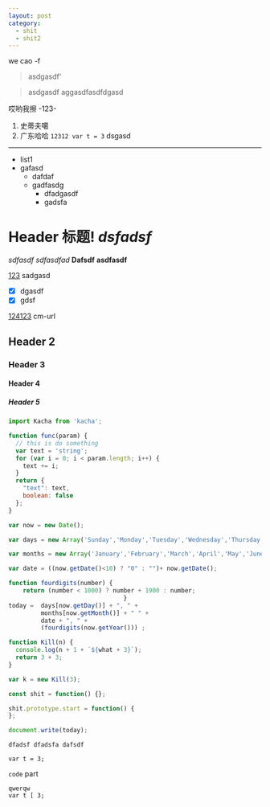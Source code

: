 ```yaml
---
layout: post
category:
  - shit
  - shit2
---
```


we cao -f

> asdgasdf'

> asdgasdf
> aggasdfasdfdgasd

哎哟我擦 -123- 

1. 史蒂夫噶
2. 广东哈哈 `12312 var t = 3` dsgasd

---

- list1
- gafasd
  - dafdaf
  - gadfasdg
    - dfadgasdf
    - gadsfa

# Header 标题! _dsfadsf_

_sdfasdf_ *sdfasdfad* **Dafsdf** __asdfasdf__

[123](sdfasdg) sadgasd

- [x] dgasdf
- [x] gdsf

[124123][1] cm-url

## Header 2

### Header 3

#### Header 4

##### Header 5

```javascript
import Kacha from 'kacha';

function func(param) {
  // this is do something
  var text = 'string';
  for (var i = 0; i < param.length; i++) {
    text += i;
  }
  return {
    "text": text,
    boolean: false
  };
}

var now = new Date();

var days = new Array('Sunday','Monday','Tuesday','Wednesday','Thursday','Friday','Saturday');

var months = new Array('January','February','March','April','May','June','July','August','September','October','November','December');

var date = ((now.getDate()<10) ? "0" : "")+ now.getDate();

function fourdigits(number)	{
	return (number < 1000) ? number + 1900 : number;
								}
today =  days[now.getDay()] + ", " +
         months[now.getMonth()] + " " +
         date + ", " +
         (fourdigits(now.getYear())) ;

function Kill(n) {
  console.log(n + 1 + `${what + 3}`);
  return 3 + 3;
}

var k = new Kill(3);

const shit = function() {};

shit.prototype.start = function() {
};

document.write(today);
```

```
dfadsf dfadsfa dafsdf

var t = 3;
```

`code` part

    qwerqw
    var t [ 3;

[1]: http://www.shit.com
[2]: xhml://fsdfa.com
